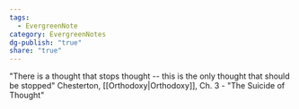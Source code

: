 ```yaml
---
tags:
  - EvergreenNote
category: EvergreenNotes
dg-publish: "true"
share: "true"
---
```

"There is a thought that stops thought -- this is the only thought that should be stopped"
Chesterton, [[Orthodoxy|Orthodoxy]], Ch. 3 - "The Suicide of Thought"